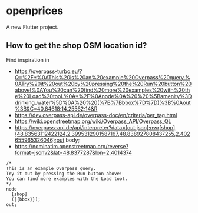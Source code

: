 # openprices

A new Flutter project.

## How to get the shop OSM location id?

Find inspiration in
* https://overpass-turbo.eu/?Q=%2F*%0AThis%20is%20an%20example%20Overpass%20query.%0ATry%20it%20out%20by%20pressing%20the%20Run%20button%20above!%0AYou%20can%20find%20more%20examples%20with%20the%20Load%20tool.%0A*%2F%0Anode%0A%20%20%5Bamenity%3Ddrinking_water%5D%0A%20%20(%7B%7Bbbox%7D%7D)%3B%0Aout%3B&C=40.84618;14.25562;14&R
* https://dev.overpass-api.de/overpass-doc/en/criteria/per_tag.html
* https://wiki.openstreetmap.org/wiki/Overpass_API/Overpass_QL
* https://overpass-api.de/api/interpreter?data=[out:json];nwr[shop](48.83563112422124,2.3995312901587167,48.838927808437255,2.402655965326046);out body;
* https://nominatim.openstreetmap.org/reverse?format=jsonv2&lat=48.8377287&lon=2.4014374
```
/*
This is an example Overpass query.
Try it out by pressing the Run button above!
You can find more examples with the Load tool.
*/
node
  [shop]
  ({{bbox}});
out;
```

